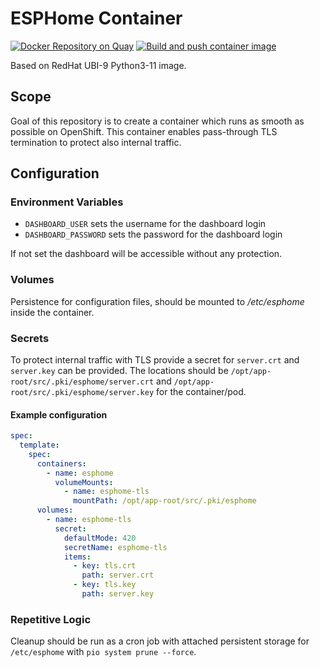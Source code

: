 # ESPHome Container

[![Docker Repository on Quay](https://quay.io/repository/expeditioneer/esphome/status "Docker Repository on Quay")](https://quay.io/repository/expeditioneer/esphome)
[![Build and push container image](https://github.com/expeditioneer/esphome-container/actions/workflows/build-and-push-to-registry.yml/badge.svg)](https://github.com/expeditioneer/esphome-container/actions/workflows/build-and-push-to-registry.yml)

Based on RedHat UBI-9 Python3-11 image.

## Scope
Goal of this repository is to create a container which runs as smooth as possible on OpenShift.
This container enables pass-through TLS termination to protect also internal traffic.

## Configuration

### Environment Variables
- `DASHBOARD_USER` sets the username for the dashboard login
- `DASHBOARD_PASSWORD` sets the password for the dashboard login

If not set the dashboard will be accessible without any protection. 

### Volumes
Persistence for configuration files, should be mounted to _/etc/esphome_ inside the container.

### Secrets
To protect internal traffic with TLS provide a secret for `server.crt` and `server.key` can be provided.
The locations should be `/opt/app-root/src/.pki/esphome/server.crt` and `/opt/app-root/src/.pki/esphome/server.key` for the container/pod.

#### Example configuration
```yaml
spec:
  template:
    spec:
      containers:
        - name: esphome
          volumeMounts:
            - name: esphome-tls
              mountPath: /opt/app-root/src/.pki/esphome
      volumes:
        - name: esphome-tls
          secret:
            defaultMode: 420
            secretName: esphome-tls
            items:
              - key: tls.crt
                path: server.crt
              - key: tls.key
                path: server.key
```

### Repetitive Logic
Cleanup should be run as a cron job with attached persistent storage for `/etc/esphome` with `pio system prune --force`.
